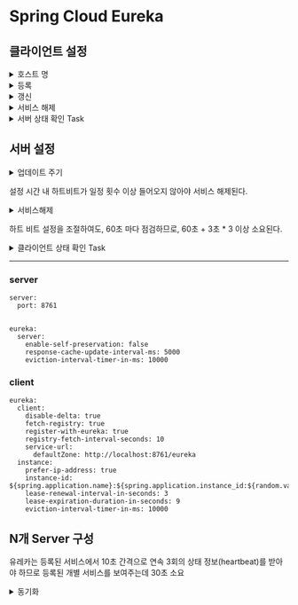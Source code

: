 # Spring Cloud Eureka

## 클라이언트 설정

<details>

<summary>호스트 명 </summary>

**`prefer-ip-address` :** 호스트 이름이 아닌 IP 주소를 Eureka Server 에 등록하도록 지정 (디폴트 false)

```
spring:
  cloud:
    inetutils:
      ignored-interfaces: eth1*
      preferred-networks: 192.168

eureka:
  instance:
    prefer-ip-address: true
```

</details>

<details>

<summary>등록</summary>

**`register-with-eureka` :  자신을 등록할지 여부 (default:true)**

**`fetch-registry`  :   정보를 가져옴 (default: true)**

<pre><code><strong> 
</strong><strong>eureka:
</strong>  client:
    register-with-eureka: true
    fetch-registry: true
</code></pre>

</details>

<details>

<summary>갱신</summary>

**`registry-fetch-interval-seconds` : 10초마다 서비스 캐싱 (default: 30초)**

**`disable-delta` : 캐싱시 변경사항 반영 (default:false)**

```
eureka:
  client:
    registry-fetch-interval-seconds: 10
    disable-delta: true
```

</details>

<details>

<summary>서비스 해제</summary>

2. 하트비트

**`lease-renewal-interval-in-seconds` : 서버에게 하트비트 전송 (default:30초)**

**`lease-expiration-duration-in-seconds` :** 하트비트 못받아서 장애로 판단하는  duration값 (default: 90초)

* 유레카 인스턴스가 정상적으로 종료된 경우는 레지스트리에서 바로 제거
* 이 값은 `lease-renewal-interval-in-seconds` 보다 커야 함

```
eureka:
  instance:
    lease-renewal-interval-in-seconds: 3
    lease-expiration-duration-in-seconds: 10
```

</details>

<details>

<summary>서버 상태 확인 Task</summary>

**`eviction-interval-timer-in-ms:`** 클라이언트로부터 하트비트가 계속 수신되는지 점검을 하는 주기**`(default: 60초)`**

```
eureka:
  instance:
    eviction-interval-timer-in-ms: 10000 // 10초
```

</details>

## 서버 설정

<details>

<summary>업데이트 주기</summary>

**`response-cache-update-interval-ms : 캐싱 업데이트 (default: 30초)`**

```
eureka:
  server:
    response-cache-update-interval-ms: 5000 // 5초
    // client.registry-fetch-interval-seconds 5초 보다 길게
```

</details>

설정 시간 내 하트비트가 일정 횟수 이상 들어오지 않아야 서비스 해제된다.

<details>

<summary>서비스해제</summary>

1. 일시적 네트워크 에러

**`enable-self-preservation` : 서비스 해제를 막기 위한 보호 모드 (default: true)**

```
eureka:
  server:
    enable-self-preservation: false
```

2. 하트 비트

보호 모드(false) 상황에서도, 서버 해제가 오래 걸린다.

`lease-renewal-interval-in-seconds` : 클라이언트 하트비트 전송 주기 (default: 30초)

`lease-expiration-duration-in-seconds` : 하트비트 못받아서 장애로 판단하는  duration값 (default: 90초)

</details>

하트 비트 설정을 조절하여도, 60초 마다 점검하므로, 60초 + 3초 \* 3 이상 소요된다.

<details>

<summary>클라이언트 상태 확인 Task</summary>

**`eviction-interval-timer-in-ms:`** 클라이언트로부터 하트비트가 계속 수신되는지 점검을 하는 주기**`(default: 60초)`**

```
eureka:
  server:
    eviction-interval-timer-in-ms: 10000 // 10초
```

</details>



***

### server&#x20;

```
server:
  port: 8761


eureka:
  server:
    enable-self-preservation: false
    response-cache-update-interval-ms: 5000
    eviction-interval-timer-in-ms: 10000

```

### client&#x20;

```
eureka:
  client:
    disable-delta: true
    fetch-registry: true
    register-with-eureka: true
    registry-fetch-interval-seconds: 10
    service-url:
      defaultZone: http://localhost:8761/eureka
  instance:
    prefer-ip-address: true
    instance-id: ${spring.application.name}:${spring.application.instance_id:${random.value}}
    lease-renewal-interval-in-seconds: 3
    lease-expiration-duration-in-seconds: 9
    eviction-interval-timer-in-ms: 10000
```

## N개 Server 구성

유레카는 등록된 서비스에서 10초 간격으로 연속 3회의 상태 정보(heartbeat)를 받아야 하므로 등록된 개별 서비스를 보여주는데 30초 소요

<details>

<summary>동기화</summary>

**`wait-time-in-ms-when-sync-empty` :** 노드로부터 Instance 들을 가져올 수 없을 때 기다릴 시간 ( default:3000ms)

**`registry-sync-retries :`** 노드로부터 registry 를 갱신할 수 없을 때 재시도 횟수 ( default:5)

```
eureka:
  server:
    wait-time-in-ms-when-sync-empty: 3000
    registry-sync-retries: 5
```

</details>
